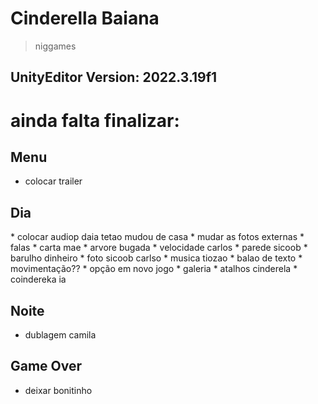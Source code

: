 # Cinderella Baiana
> niggames
## UnityEditor Version: 2022.3.19f1


<h1> ainda falta finalizar: </h1>

<h2> Menu </h2>
<ul>
    <li>colocar trailer</li>    
</ul>    

<h2> Dia </h2>
    * colocar audiop daia tetao mudou de casa
    * mudar as fotos externas
    * falas
    * carta mae
    * arvore bugada
    * velocidade carlos
    * parede sicoob
    * barulho dinheiro
    * foto sicoob carlso
    * musica tiozao
    * balao de texto
    * movimentação??
    * opção em novo jogo
    * galeria
    * atalhos cinderela
    * coindereka ia

<h2> Noite </h2>
<ul>
    <li>dublagem camila</li>
</ul>

<h2> Game Over </h2>
<ul>
    <li>deixar bonitinho</li>
</ul>

